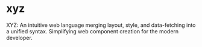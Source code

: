 # xyz
XYZ: An intuitive web language merging layout, style, and data-fetching into a unified syntax. Simplifying web component creation for the modern developer.

